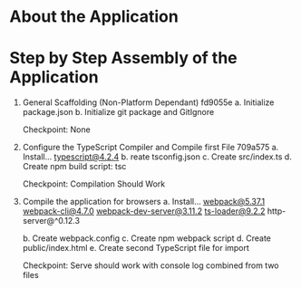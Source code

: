 # About the Application

# Step by Step Assembly of the Application

1. General Scaffolding (Non-Platform Dependant) fd9055e
    a. Initialize package.json
    b. Initialize git package and GitIgnore

    Checkpoint: None

2. Configure the TypeScript Compiler and Compile first File 709a575
    a. Install...
        typescript@4.2.4
    b. reate tsconfig.json
    c. Create src/index.ts
    d. Create npm build script: tsc
    
    Checkpoint: Compilation Should Work

3. Compile the application for browsers
    a. Install...
        webpack@5.37.1
        webpack-cli@4.7.0
        webpack-dev-server@3.11.2
        ts-loader@9.2.2
        http-server@^0.12.3

    b. Create webpack.config
    c. Create npm webpack script
    d. Create public/index.html
    e. Create second TypeScript file for import

    Checkpoint: Serve should work with console log combined from two files
